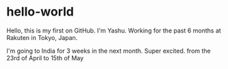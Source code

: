 # hello-world

Hello, this is my first on GitHub.
I'm Yashu. Working for the past 6 months at Rakuten in Tokyo, Japan.

I'm going to India for 3 weeks in the next month. Super excited.
from the 23rd of April to 15th of May

